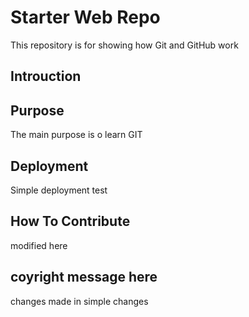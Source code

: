 # Starter Web Repo

This repository is for showing how Git and GitHub work

## Introuction

## Purpose
The main purpose is o learn GIT

## Deployment
Simple deployment test

## How To Contribute
modified here

## coyright message here
changes made in simple changes
